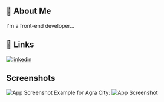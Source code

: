
## 🚀 About Me
I'm a front-end developer...


## 🔗 Links

[![linkedin](https://img.shields.io/badge/linkedin-0A66C2?style=for-the-badge&logo=linkedin&logoColor=white)](https://in.linkedin.com/in/rammandala)



## Screenshots

![App Screenshot](https://github.com/yatish1309/Weather/blob/yatish/Yatish/WeatherApp1.png?raw=true)
Example for Agra City:
![App Screenshot](https://github.com/yatish1309/Weather/blob/yatish/Yatish/WeatherApp2.png?raw=true)

